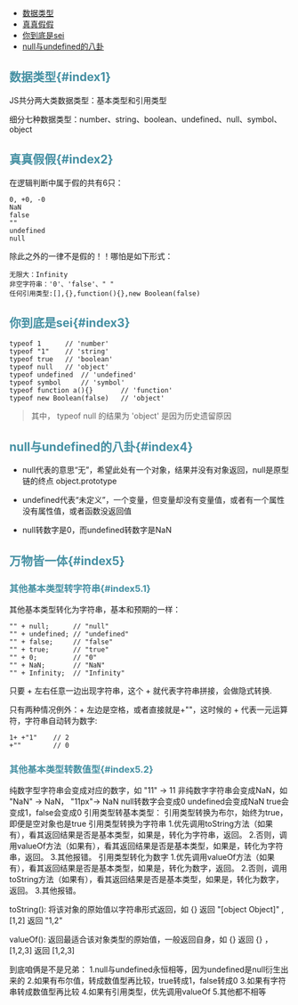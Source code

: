 * [数据类型](#index1)
* [真真假假](#index2)
* [你到底是sei](#index3)
* [null与undefined的八卦](#index4)

## <font color="4590a3">数据类型{#index1}</font>

JS共分两大类数据类型：基本类型和引用类型

细分七种数据类型：number、string、boolean、undefined、null、symbol、object

## <font color="4590a3">真真假假{#index2}</font>

在逻辑判断中属于假的共有6只：

```
0, +0, -0
NaN
false
""
undefined
null
```

除此之外的一律不是假的！！哪怕是如下形式：
```
无限大：Infinity
非空字符串：'0'、'false'、" "
任何引用类型:[],{},function(){},new Boolean(false)
```

## <font color="4590a3">你到底是sei{#index3}</font>
```
typeof 1      // 'number'
typeof "1"    // 'string'
typeof true   // 'boolean'
typeof null   // 'object'
typeof undefined  // 'undefined'
typeof symbol     // 'symbol'
typeof function a(){}       // 'function'
typeof new Boolean(false)   // 'object'
```
> 其中， typeof null 的结果为 'object' 是因为历史遗留原因

## <font color="4590a3">null与undefined的八卦{#index4}</font>

* null代表的意思“无”，希望此处有一个对象，结果并没有对象返回，null是原型链的终点 object.prototype

* undefined代表“未定义”，一个变量，但变量却没有变量值，或者有一个属性没有属性值，或者函数没返回值

* null转数字是0，而undefined转数字是NaN


## <font color="4590a3">万物皆一体{#index5}</font>

### <font color="4590a3">其他基本类型转字符串{#index5.1}</font>

其他基本类型转化为字符串，基本和预期的一样：
```
"" + null;      // "null"
"" + undefined; // "undefined"
"" + false;     // "false"
"" + true;      // "true"
"" + 0;         // "0"
"" + NaN;       // "NaN"
"" + Infinity;  // "Infinity"
```

只要 + 左右任意一边出现字符串，这个 + 就代表字符串拼接，会做隐式转换.

只有两种情况例外：+ 左边是空格，或者直接就是+""，这时候的 + 代表一元运算符，字符串自动转为数字:
```
1+ +"1"    // 2
+""        // 0
```

### <font color="4590a3">其他基本类型转数值型{#index5.2}</font>

纯数字型字符串会变成对应的数字，如 "11" → 11
非纯数字字符串会变成NaN，如 "NaN" → NaN， "11px"→ NaN
		null转数字会变成0
		undefined会变成NaN
		true会变成1，false会变成0
引用类型转基本类型：
	引用类型转换为布尔，始终为true，即便是空对象也是true
	引用类型转换为字符串
		1.优先调用toString方法（如果有），看其返回结果是否是基本类型，如果是，转化为字符串，返回。
		2.否则，调用valueOf方法（如果有），看其返回结果是否是基本类型，如果是，转化为字符串，返回。
		3.其他报错。
	引用类型转化为数字
		1.优先调用valueOf方法（如果有），看其返回结果是否是基本类型，如果是，转化为数字，返回。
		2.否则，调用toString方法（如果有），看其返回结果是否是基本类型，如果是，转化为数字，返回。
		3.其他报错。
		
toString():
将该对象的原始值以字符串形式返回，如 {} 返回 "[object Object]" , [1,2] 返回 "1,2"

valueOf():
返回最适合该对象类型的原始值，一般返回自身，如 {} 返回 {} ，[1,2,3] 返回 [1,2,3]


到底咱俩是不是兄弟：
1.null与undefined永恒相等，因为undefined是null衍生出来的
2.如果有布尔值，转成数值型再比较，true转成1，false转成0
3.如果有字符串转成数值型再比较
4.如果有引用类型，优先调用valueOf
5.其他都不相等
